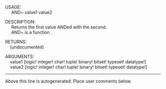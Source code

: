 USAGE:  
&nbsp;&nbsp;&nbsp;&nbsp;&nbsp;AND~&nbsp;value1&nbsp;value2&nbsp;  
  
DESCRIPTION:  
&nbsp;&nbsp;&nbsp;&nbsp;&nbsp;Returns&nbsp;the&nbsp;first&nbsp;value&nbsp;ANDed&nbsp;with&nbsp;the&nbsp;second.  
&nbsp;&nbsp;&nbsp;&nbsp;&nbsp;AND~&nbsp;is&nbsp;a&nbsp;function&nbsp;.  
  
RETURNS:  
&nbsp;&nbsp;&nbsp;&nbsp;(undocumented)  
  
ARGUMENTS:  
&nbsp;&nbsp;&nbsp;&nbsp;value1&nbsp;[logic!&nbsp;integer!&nbsp;char!&nbsp;tuple!&nbsp;binary!&nbsp;bitset!&nbsp;typeset!&nbsp;datatype!]  
&nbsp;&nbsp;&nbsp;&nbsp;value2&nbsp;[logic!&nbsp;integer!&nbsp;char!&nbsp;tuple!&nbsp;binary!&nbsp;bitset!&nbsp;typeset!&nbsp;datatype!]  
___
Above this line is autogenerated. Place user comments below.